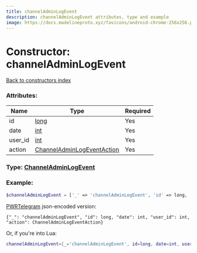 ```yaml
---
title: channelAdminLogEvent
description: channelAdminLogEvent attributes, type and example
image: https://docs.madelineproto.xyz/favicons/android-chrome-256x256.png
---
```

# Constructor: channelAdminLogEvent  
[Back to constructors index](index.md)



### Attributes:

| Name     |    Type       | Required |
|----------|---------------|----------|
|id|[long](../types/long.md) | Yes|
|date|[int](../types/int.md) | Yes|
|user\_id|[int](../types/int.md) | Yes|
|action|[ChannelAdminLogEventAction](../types/ChannelAdminLogEventAction.md) | Yes|



### Type: [ChannelAdminLogEvent](../types/ChannelAdminLogEvent.md)


### Example:

```php
$channelAdminLogEvent = ['_' => 'channelAdminLogEvent', 'id' => long, 'date' => int, 'user_id' => int, 'action' => ChannelAdminLogEventAction];
```  

[PWRTelegram](https://pwrtelegram.xyz) json-encoded version:

```
{"_": "channelAdminLogEvent", "id": long, "date": int, "user_id": int, "action": ChannelAdminLogEventAction}
```


Or, if you're into Lua:

```lua
channelAdminLogEvent={_='channelAdminLogEvent', id=long, date=int, user_id=int, action=ChannelAdminLogEventAction}

```


